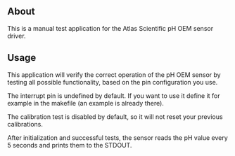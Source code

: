 ## About
This is a manual test application for the Atlas Scientific pH OEM sensor driver.

## Usage
This application will verify the correct operation of the pH OEM sensor by testing
all possible functionality, based on the pin configuration you use.

The interrupt pin is undefined by default. If you want to use it
define it for example in the makefile (an example is already there).

The calibration test is disabled by default, so it will not reset your
previous calibrations.

After initialization and successful tests, the sensor reads the pH value every
5 seconds and prints them to the STDOUT.
